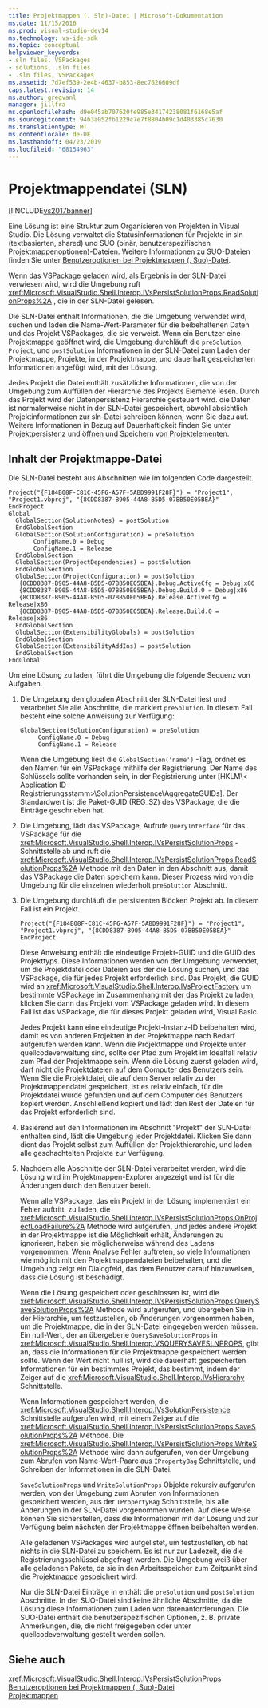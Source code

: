 ```yaml
---
title: Projektmappen (. Sln)-Datei | Microsoft-Dokumentation
ms.date: 11/15/2016
ms.prod: visual-studio-dev14
ms.technology: vs-ide-sdk
ms.topic: conceptual
helpviewer_keywords:
- sln files, VSPackages
- solutions, .sln files
- .sln files, VSPackages
ms.assetid: 7d7ef539-2e4b-4637-b853-8ec7626609df
caps.latest.revision: 14
ms.author: gregvanl
manager: jillfra
ms.openlocfilehash: d9e045ab707620fe985e34174238081f6168e5af
ms.sourcegitcommit: 94b3a052fb1229c7e7f8804b09c1d403385c7630
ms.translationtype: MT
ms.contentlocale: de-DE
ms.lasthandoff: 04/23/2019
ms.locfileid: "68154963"
---
```

# <a name="solution-sln-file"></a>Projektmappendatei (SLN)
[!INCLUDE[vs2017banner](../../includes/vs2017banner.md)]

Eine Lösung ist eine Struktur zum Organisieren von Projekten in Visual Studio. Die Lösung verwaltet die Statusinformationen für Projekte in sln (textbasierten, shared) und SUO (binär, benutzerspezifischen Projektmappenoptionen)-Dateien. Weitere Informationen zu SUO-Dateien finden Sie unter [Benutzeroptionen bei Projektmappen (. Suo)-Datei](../../extensibility/internals/solution-user-options-dot-suo-file.md).  
  
 Wenn das VSPackage geladen wird, als Ergebnis in der SLN-Datei verwiesen wird, wird die Umgebung ruft <xref:Microsoft.VisualStudio.Shell.Interop.IVsPersistSolutionProps.ReadSolutionProps%2A> , die in der SLN-Datei gelesen.  
  
 Die SLN-Datei enthält Informationen, die die Umgebung verwendet wird, suchen und laden die Name-Wert-Parameter für die beibehaltenen Daten und das Projekt VSPackages, die sie verweist. Wenn ein Benutzer eine Projektmappe geöffnet wird, die Umgebung durchläuft die `preSolution`, `Project`, und `postSolution` Informationen in der SLN-Datei zum Laden der Projektmappe, Projekte, in der Projektmappe, und dauerhaft gespeicherten Informationen angefügt wird, mit der Lösung.  
  
 Jedes Projekt die Datei enthält zusätzliche Informationen, die von der Umgebung zum Auffüllen der Hierarchie des Projekts Elemente lesen. Durch das Projekt wird der Datenpersistenz Hierarchie gesteuert wird. die Daten ist normalerweise nicht in der SLN-Datei gespeichert, obwohl absichtlich Projektinformationen zur sln-Datei schreiben können, wenn Sie dazu auf. Weitere Informationen in Bezug auf Dauerhaftigkeit finden Sie unter [Projektpersistenz](../../extensibility/internals/project-persistence.md) und [öffnen und Speichern von Projektelementen](../../extensibility/internals/opening-and-saving-project-items.md).  
  
## <a name="solution-file-contents"></a>Inhalt der Projektmappe-Datei  
 Die SLN-Datei besteht aus Abschnitten wie im folgenden Code dargestellt.  
  
```  
Project("{F184B08F-C81C-45F6-A57F-5ABD9991F28F}") = "Project1", "Project1.vbproj", "{8CDD8387-B905-44A8-B5D5-07BB50E05BEA}"  
EndProject  
Global  
  GlobalSection(SolutionNotes) = postSolution  
  EndGlobalSection  
  GlobalSection(SolutionConfiguration) = preSolution  
       ConfigName.0 = Debug  
       ConfigName.1 = Release  
  EndGlobalSection  
  GlobalSection(ProjectDependencies) = postSolution  
  EndGlobalSection  
  GlobalSection(ProjectConfiguration) = postSolution  
   {8CDD8387-B905-44A8-B5D5-07BB50E05BEA}.Debug.ActiveCfg = Debug|x86  
   {8CDD8387-B905-44A8-B5D5-07BB50E05BEA}.Debug.Build.0 = Debug|x86  
   {8CDD8387-B905-44A8-B5D5-07BB50E05BEA}.Release.ActiveCfg = Release|x86  
   {8CDD8387-B905-44A8-B5D5-07BB50E05BEA}.Release.Build.0 = Release|x86  
  EndGlobalSection  
  GlobalSection(ExtensibilityGlobals) = postSolution  
  EndGlobalSection  
  GlobalSection(ExtensibilityAddIns) = postSolution  
  EndGlobalSection  
EndGlobal  
```  
  
 Um eine Lösung zu laden, führt die Umgebung die folgende Sequenz von Aufgaben.  
  
1. Die Umgebung den globalen Abschnitt der SLN-Datei liest und verarbeitet Sie alle Abschnitte, die markiert `preSolution`. In diesem Fall besteht eine solche Anweisung zur Verfügung:  
  
   ```  
   GlobalSection(SolutionConfiguration) = preSolution  
        ConfigName.0 = Debug  
        ConfigName.1 = Release  
   ```  
  
    Wenn die Umgebung liest die `GlobalSection('name')` -Tag, ordnet es den Namen für ein VSPackage mithilfe der Registrierung. Der Name des Schlüssels sollte vorhanden sein, in der Registrierung unter [HKLM\\< Application ID Registrierungsstamm\>\SolutionPersistence\AggregateGUIDs]. Der Standardwert ist die Paket-GUID (REG_SZ) des VSPackage, die die Einträge geschrieben hat.  
  
2. Die Umgebung, lädt das VSPackage, Aufrufe `QueryInterface` für das VSPackage für die <xref:Microsoft.VisualStudio.Shell.Interop.IVsPersistSolutionProps> -Schnittstelle ab und ruft die <xref:Microsoft.VisualStudio.Shell.Interop.IVsPersistSolutionProps.ReadSolutionProps%2A> Methode mit den Daten in den Abschnitt aus, damit das VSPackage die Daten speichern kann. Dieser Prozess wird von die Umgebung für die einzelnen wiederholt `preSolution` Abschnitt.  
  
3. Die Umgebung durchläuft die persistenten Blöcken Projekt ab. In diesem Fall ist ein Projekt.  
  
   ```  
   Project("{F184B08F-C81C-45F6-A57F-5ABD9991F28F}") = "Project1",  
   "Project1.vbproj", "{8CDD8387-B905-44A8-B5D5-07BB50E05BEA}"  
   EndProject  
   ```  
  
    Diese Anweisung enthält die eindeutige Projekt-GUID und die GUID des Projekttyps. Diese Informationen werden von der Umgebung verwendet, um die Projektdatei oder Dateien aus der die Lösung suchen, und das VSPackage, die für jedes Projekt erforderlich sind. Das Projekt, die GUID wird an <xref:Microsoft.VisualStudio.Shell.Interop.IVsProjectFactory> um bestimmte VSPackage im Zusammenhang mit der das Projekt zu laden, klicken Sie dann das Projekt vom VSPackage geladen wird. In diesem Fall ist das VSPackage, die für dieses Projekt geladen wird, Visual Basic.  
  
    Jedes Projekt kann eine eindeutige Projekt-Instanz-ID beibehalten wird, damit es von anderen Projekten in der Projektmappe nach Bedarf aufgerufen werden kann. Wenn die Projektmappe und Projekte unter quellcodeverwaltung sind, sollte der Pfad zum Projekt im Idealfall relativ zum Pfad der Projektmappe sein. Wenn die Lösung zuerst geladen wird, darf nicht die Projektdateien auf dem Computer des Benutzers sein. Wenn Sie die Projektdatei, die auf dem Server relativ zu der Projektmappendatei gespeichert, ist es relativ einfach, für die Projektdatei wurde gefunden und auf dem Computer des Benutzers kopiert werden. Anschließend kopiert und lädt den Rest der Dateien für das Projekt erforderlich sind.  
  
4. Basierend auf den Informationen im Abschnitt "Projekt" der SLN-Datei enthalten sind, lädt die Umgebung jeder Projektdatei. Klicken Sie dann dient das Projekt selbst zum Auffüllen der Projekthierarchie, und laden alle geschachtelten Projekte zur Verfügung.  
  
5. Nachdem alle Abschnitte der SLN-Datei verarbeitet werden, wird die Lösung wird im Projektmappen-Explorer angezeigt und ist für die Änderungen durch den Benutzer bereit.  
  
   Wenn alle VSPackage, das ein Projekt in der Lösung implementiert ein Fehler auftritt, zu laden, die <xref:Microsoft.VisualStudio.Shell.Interop.IVsPersistSolutionProps.OnProjectLoadFailure%2A> Methode wird aufgerufen, und jedes andere Projekt in der Projektmappe ist die Möglichkeit erhält, Änderungen zu ignorieren, haben sie möglicherweise während des Ladens vorgenommen. Wenn Analyse Fehler auftreten, so viele Informationen wie möglich mit den Projektmappendateien beibehalten, und die Umgebung zeigt ein Dialogfeld, das dem Benutzer darauf hinzuweisen, dass die Lösung ist beschädigt.  
  
   Wenn die Lösung gespeichert oder geschlossen ist, wird die <xref:Microsoft.VisualStudio.Shell.Interop.IVsPersistSolutionProps.QuerySaveSolutionProps%2A> Methode wird aufgerufen, und übergeben Sie in der Hierarchie, um festzustellen, ob Änderungen vorgenommen haben, um die Projektmappe, die in der SLN-Datei eingegeben werden müssen. Ein null-Wert, der an übergebene `QuerySaveSolutionProps` in <xref:Microsoft.VisualStudio.Shell.Interop.VSQUERYSAVESLNPROPS>, gibt an, dass die Informationen für die Projektmappe gespeichert werden sollte. Wenn der Wert nicht null ist, wird die dauerhaft gespeicherten Informationen für ein bestimmtes Projekt, das bestimmt, indem der Zeiger auf die <xref:Microsoft.VisualStudio.Shell.Interop.IVsHierarchy> Schnittstelle.  
  
   Wenn Informationen gespeichert werden, die <xref:Microsoft.VisualStudio.Shell.Interop.IVsSolutionPersistence> Schnittstelle aufgerufen wird, mit einem Zeiger auf die <xref:Microsoft.VisualStudio.Shell.Interop.IVsPersistSolutionProps.SaveSolutionProps%2A> Methode. Die <xref:Microsoft.VisualStudio.Shell.Interop.IVsPersistSolutionProps.WriteSolutionProps%2A> Methode wird dann aufgerufen, von der Umgebung zum Abrufen von Name-Wert-Paare aus `IPropertyBag` Schnittstelle, und Schreiben der Informationen in die SLN-Datei.  
  
   `SaveSolutionProps` und `WriteSolutionProps` Objekte rekursiv aufgerufen werden, von der Umgebung zum Abrufen von Informationen gespeichert werden, aus der `IPropertyBag` Schnittstelle, bis alle Änderungen in der SLN-Datei vorgenommen wurden. Auf diese Weise können Sie sicherstellen, dass die Informationen mit der Lösung und zur Verfügung beim nächsten der Projektmappe öffnen beibehalten werden.  
  
   Alle geladenen VSPackages wird aufgelistet, um festzustellen, ob hat nichts in die SLN-Datei zu speichern. Es ist nur zur Ladezeit, die die Registrierungsschlüssel abgefragt werden. Die Umgebung weiß über alle geladenen Pakete, da sie in den Arbeitsspeicher zum Zeitpunkt sind die Projektmappe gespeichert wird.  
  
   Nur die SLN-Datei Einträge in enthält die `preSolution` und `postSolution` Abschnitte. In der SUO-Datei sind keine ähnliche Abschnitte, da die Lösung diese Informationen zum Laden von datenanforderungen. Die SUO-Datei enthält die benutzerspezifischen Optionen, z. B. private Anmerkungen, die, die nicht freigegeben oder unter quellcodeverwaltung gestellt werden sollen.  
  
## <a name="see-also"></a>Siehe auch  
 <xref:Microsoft.VisualStudio.Shell.Interop.IVsPersistSolutionProps>   
 [Benutzeroptionen bei Projektmappen (. Suo)-Datei](../../extensibility/internals/solution-user-options-dot-suo-file.md)   
 [Projektmappen](../../extensibility/internals/solutions-overview.md)
